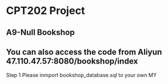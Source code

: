 # CPT202 Project

## A9-Null Bookshop
## You can also access the code from Aliyun 47.110.47.57:8080/bookshop/index

Step 1
Please inmport bookshop_database.sql to your own MY

